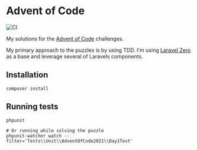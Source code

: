 # Advent of Code

![CI](https://github.com/rhwilr/adventOfCode/actions/workflows/ci.yml/badge.svg)


My solutions for the [Advent of Code](https://adventofcode.com) challenges.

My primary approach to the puzzles is by using TDD. I'm using 
[Laravel Zero](https://laravel-zero.com) as a base and leverage several of Laravels components. 

## Installation

```shell
composer install
```

## Running tests

```shell
phpunit

# Or running while solving the puzzle
phpunit-watcher watch --filter='Tests\\Unit\\AdventOfCode2021\\Day1Test'
```
